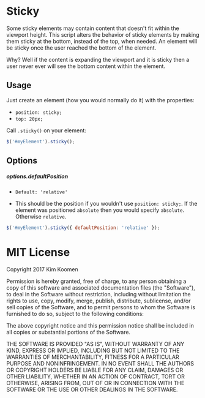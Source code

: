 # Sticky

Some sticky elements may contain content that doesn't fit within the viewport
height. This script alters the behavior of sticky elements by making them sticky
at the bottom, instead of the top, when needed. An element will be sticky once
the user reached the bottom of the element.

Why? Well if the content is expanding the viewport and it is sticky then a user
never ever will see the bottom content within the element.

## Usage

Just create an element (how you would normally do it) with the properties:

- `position: sticky;`
- `top: 20px;`

Call `.sticky()` on your element:

```js
$('#myElement').sticky();
```

## Options

##### options.defaultPosition

- `Default: 'relative'`

- This should be the position if you wouldn't use `position: sticky;`. If the
  element was positioned `absolute` then you would specify `absolute`. Otherwise
  `relative`.

```js
$('#myElement').sticky({ defaultPosition: 'relative' });
```

# MIT License

Copyright 2017 Kim Koomen

Permission is hereby granted, free of charge, to any person obtaining a copy of
this software and associated documentation files (the "Software"), to deal in
the Software without restriction, including without limitation the rights to
use, copy, modify, merge, publish, distribute, sublicense, and/or sell copies of
the Software, and to permit persons to whom the Software is furnished to do so,
subject to the following conditions:

The above copyright notice and this permission notice shall be included in all
copies or substantial portions of the Software.

THE SOFTWARE IS PROVIDED "AS IS", WITHOUT WARRANTY OF ANY KIND, EXPRESS OR
IMPLIED, INCLUDING BUT NOT LIMITED TO THE WARRANTIES OF MERCHANTABILITY, FITNESS
FOR A PARTICULAR PURPOSE AND NONINFRINGEMENT. IN NO EVENT SHALL THE AUTHORS OR
COPYRIGHT HOLDERS BE LIABLE FOR ANY CLAIM, DAMAGES OR OTHER LIABILITY, WHETHER
IN AN ACTION OF CONTRACT, TORT OR OTHERWISE, ARISING FROM, OUT OF OR IN
CONNECTION WITH THE SOFTWARE OR THE USE OR OTHER DEALINGS IN THE SOFTWARE.
